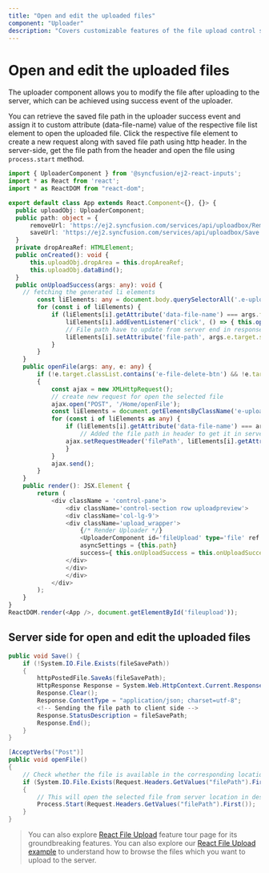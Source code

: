 ```yaml
---
title: "Open and edit the uploaded files"
component: "Uploader"
description: "Covers customizable features of the file upload control such as a preview image, invisible upload, progress bar, sort the file list and more."
---
```


# Open and edit the uploaded files

The uploader component allows you to modify the file after uploading to the server, which can be achieved using success event of the uploader.

You can retrieve the saved file path in the uploader success event and assign it to custom attribute (data-file-name) value of the respective file list element to open the uploaded file. Click the respective file element to create a new request along with saved file path using http header. In the server-side, get the file path from the header and open the file using `process.start` method.

```typescript
import { UploaderComponent } from '@syncfusion/ej2-react-inputs';
import * as React from 'react';
import * as ReactDOM from "react-dom";

export default class App extends React.Component<{}, {}> {
  public uploadObj: UploaderComponent;
  public path: object = {
      removeUrl: 'https://ej2.syncfusion.com/services/api/uploadbox/Remove',
      saveUrl: 'https://ej2.syncfusion.com/services/api/uploadbox/Save'
  }
  private dropAreaRef: HTMLElement;
  public onCreated(): void {
      this.uploadObj.dropArea = this.dropAreaRef;
      this.uploadObj.dataBind();
  }
  public onUploadSuccess(args: any): void {
    // fetching the generated li elements
        const liElements: any = document.body.querySelectorAll('.e-upload-file-list');
        for (const i of liElements) {
            if (liElements[i].getAttribute('data-file-name') === args.file.name) {
                liElements[i].addEventListener('click', () => { this.openFile(args, event) })
                // File path have to update from server end in response status description.
                liElements[i].setAttribute('file-path', args.e.target.statusText);
            }
        }
    }
    public openFile(args: any, e: any) {
        if (!e.target.classList.contains('e-file-delete-btn') && !e.target.classList.contains('e-file-remove-btn'))
        {
            const ajax = new XMLHttpRequest();
            // create new request for open the selected file
            ajax.open("POST", '/Home/openFile');
            const liElements = document.getElementsByClassName('e-upload')[0].querySelectorAll('.e-upload-file-list') as any;
            for (const i of liElements as any) {
                if (liElements[i].getAttribute('data-file-name') === args.file.name) {
                    // Added the file path in header to get it in server side.
                ajax.setRequestHeader('filePath', liElements[i].getAttribute('file-path').toString());
                }
            }
            ajax.send();
        }
    }
    public render(): JSX.Element {
        return (
            <div className = 'control-pane'>
                <div className='control-section row uploadpreview'>
                <div className='col-lg-9'>
                <div className='upload_wrapper'>
                    {/* Render Uploader */}
                    <UploaderComponent id='fileUpload' type='file' ref = {upload => {this.uploadObj = upload !}}
                    asyncSettings = {this.path}
                    success={ this.onUploadSuccess = this.onUploadSuccess.bind(this)} created={this.onCreated = this.onCreated.bind(this)} />
                </div>
                </div>
                </div>
            </div>
        );
    }
}
ReactDOM.render(<App />, document.getElementById('fileupload'));
```

## Server side for open and edit the uploaded files

```csharp
public void Save() {
    if (!System.IO.File.Exists(fileSavePath))
    {
        httpPostedFile.SaveAs(fileSavePath);
        HttpResponse Response = System.Web.HttpContext.Current.Response;
        Response.Clear();
        Response.ContentType = "application/json; charset=utf-8";
        <!-- Sending the file path to client side -->
        Response.StatusDescription = fileSavePath;
        Response.End();
    }
}

[AcceptVerbs("Post")]
public void openFile()
{
    // Check whether the file is available in the corresponding location
    if (System.IO.File.Exists(Request.Headers.GetValues("filePath").First()))
    {
        // This will open the selected file from server location in desktop
        Process.Start(Request.Headers.GetValues("filePath").First());
    }
}
```

>You can also explore [React File Upload](https://www.syncfusion.com/react-ui-components/react-file-upload) feature tour page for its groundbreaking features. You can also explore our [React File Upload example](https://ej2.syncfusion.com/react/demos/#/material/uploader/default) to understand how to browse the files which you want to upload to the server.
